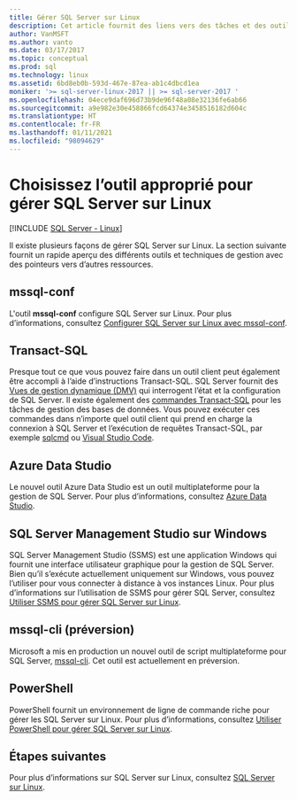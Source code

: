 ```yaml
---
title: Gérer SQL Server sur Linux
description: Cet article fournit des liens vers des tâches et des outils de gestion courants pour SQL Server s’exécutant sur Linux.
author: VanMSFT
ms.author: vanto
ms.date: 03/17/2017
ms.topic: conceptual
ms.prod: sql
ms.technology: linux
ms.assetid: 6bd8eb0b-593d-467e-87ea-ab1c4dbcd1ea
moniker: '>= sql-server-linux-2017 || >= sql-server-2017 '
ms.openlocfilehash: 04ece9daf696d73b9de96f48a08e32136fe6ab66
ms.sourcegitcommit: a9e982e30e458866fcd64374e3458516182d604c
ms.translationtype: HT
ms.contentlocale: fr-FR
ms.lasthandoff: 01/11/2021
ms.locfileid: "98094629"
---
```

# <a name="choose-the-right-tool-to-manage-sql-server-on-linux"></a>Choisissez l’outil approprié pour gérer SQL Server sur Linux

[!INCLUDE [SQL Server - Linux](../includes/applies-to-version/sql-linux.md)]

Il existe plusieurs façons de gérer SQL Server sur Linux. La section suivante fournit un rapide aperçu des différents outils et techniques de gestion avec des pointeurs vers d’autres ressources.

## <a name="mssql-conf"></a>mssql-conf 

L'outil **mssql-conf** configure SQL Server sur Linux. Pour plus d’informations, consultez [Configurer SQL Server sur Linux avec mssql-conf](sql-server-linux-configure-mssql-conf.md).

## <a name="transact-sql"></a>Transact-SQL

Presque tout ce que vous pouvez faire dans un outil client peut également être accompli à l’aide d’instructions Transact-SQL. SQL Server fournit des [Vues de gestion dynamique (DMV)](../relational-databases/system-dynamic-management-views/system-dynamic-management-views.md) qui interrogent l’état et la configuration de SQL Server. Il existe également des [commandes Transact-SQL](../t-sql/language-reference.md) pour les tâches de gestion des bases de données. Vous pouvez exécuter ces commandes dans n’importe quel outil client qui prend en charge la connexion à SQL Server et l’exécution de requêtes Transact-SQL, par exemple [sqlcmd](sql-server-linux-setup-tools.md) ou [Visual Studio Code](../tools/visual-studio-code/sql-server-develop-use-vscode.md).

## <a name="azure-data-studio"></a>Azure Data Studio

Le nouvel outil Azure Data Studio est un outil multiplateforme pour la gestion de SQL Server. Pour plus d’informations, consultez [Azure Data Studio](../azure-data-studio/what-is-azure-data-studio.md).

## <a name="sql-server-management-studio-on-windows"></a>SQL Server Management Studio sur Windows

SQL Server Management Studio (SSMS) est une application Windows qui fournit une interface utilisateur graphique pour la gestion de SQL Server. Bien qu’il s’exécute actuellement uniquement sur Windows, vous pouvez l’utiliser pour vous connecter à distance à vos instances Linux. Pour plus d’informations sur l’utilisation de SSMS pour gérer SQL Server, consultez [Utiliser SSMS pour gérer SQL Server sur Linux](sql-server-linux-manage-ssms.md).

## <a name="mssql-cli-preview"></a>mssql-cli (préversion)

Microsoft a mis en production un nouvel outil de script multiplateforme pour SQL Server, [mssql-cli](https://blogs.technet.microsoft.com/dataplatforminsider/2017/12/12/try-mssql-cli-a-new-interactive-command-line-tool-for-sql-server/). Cet outil est actuellement en préversion.

## <a name="powershell"></a>PowerShell

PowerShell fournit un environnement de ligne de commande riche pour gérer les SQL Server sur Linux. Pour plus d’informations, consultez [Utiliser PowerShell pour gérer SQL Server sur Linux](sql-server-linux-manage-powershell.md).

## <a name="next-steps"></a>Étapes suivantes

Pour plus d’informations sur SQL Server sur Linux, consultez [SQL Server sur Linux](sql-server-linux-overview.md).